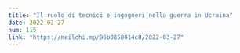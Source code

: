 ```yaml
---
title: "Il ruolo di tecnici e ingegneri nella guerra in Ucraina"
date: 2022-03-27
num: 115
link: "https://mailchi.mp/96b0858414c8/2022-03-27"
---
```

